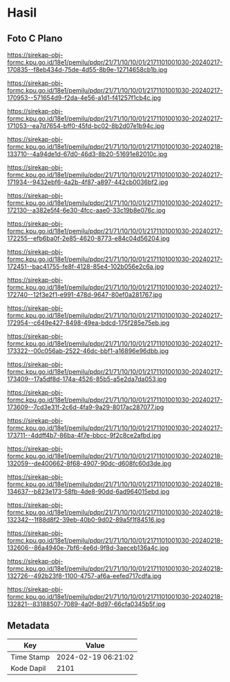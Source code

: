 # Hasil

## Foto C Plano

https://sirekap-obj-formc.kpu.go.id/18e1/pemilu/pdpr/21/71/10/10/01/2171101001030-20240217-170835--f8eb434d-75de-4d55-8b9e-12714658cb1b.jpg

https://sirekap-obj-formc.kpu.go.id/18e1/pemilu/pdpr/21/71/10/10/01/2171101001030-20240217-170953--571654d9-f2da-4e56-a1d1-f41257f1cb4c.jpg

https://sirekap-obj-formc.kpu.go.id/18e1/pemilu/pdpr/21/71/10/10/01/2171101001030-20240217-171053--ea7d7654-bff0-45fd-bc02-8b2d07e1b94c.jpg

https://sirekap-obj-formc.kpu.go.id/18e1/pemilu/pdpr/21/71/10/10/01/2171101001030-20240218-133710--4a94de1d-67d0-46d3-8b20-51691e82010c.jpg

https://sirekap-obj-formc.kpu.go.id/18e1/pemilu/pdpr/21/71/10/10/01/2171101001030-20240217-171934--9432ebf6-4a2b-4f87-a897-442cb0036bf2.jpg

https://sirekap-obj-formc.kpu.go.id/18e1/pemilu/pdpr/21/71/10/10/01/2171101001030-20240217-172130--a382e5f4-6e30-4fcc-aae0-33c19b8e076c.jpg

https://sirekap-obj-formc.kpu.go.id/18e1/pemilu/pdpr/21/71/10/10/01/2171101001030-20240217-172255--efb6ba0f-2e85-4620-8773-e84c04d56204.jpg

https://sirekap-obj-formc.kpu.go.id/18e1/pemilu/pdpr/21/71/10/10/01/2171101001030-20240217-172451--bac41755-fe8f-4128-85e4-102b056e2c6a.jpg

https://sirekap-obj-formc.kpu.go.id/18e1/pemilu/pdpr/21/71/10/10/01/2171101001030-20240217-172740--12f3e2f1-e991-478d-9647-80ef0a281767.jpg

https://sirekap-obj-formc.kpu.go.id/18e1/pemilu/pdpr/21/71/10/10/01/2171101001030-20240217-172954--c649e427-8498-49ea-bdcd-175f285e75eb.jpg

https://sirekap-obj-formc.kpu.go.id/18e1/pemilu/pdpr/21/71/10/10/01/2171101001030-20240217-173322--00c056ab-2522-46dc-bbf1-a16896e96dbb.jpg

https://sirekap-obj-formc.kpu.go.id/18e1/pemilu/pdpr/21/71/10/10/01/2171101001030-20240217-173409--17a5df8d-174a-4526-85b5-a5e2da7da053.jpg

https://sirekap-obj-formc.kpu.go.id/18e1/pemilu/pdpr/21/71/10/10/01/2171101001030-20240217-173609--7cd3e31f-2c6d-4fa9-9a29-8017ac287077.jpg

https://sirekap-obj-formc.kpu.go.id/18e1/pemilu/pdpr/21/71/10/10/01/2171101001030-20240217-173711--4ddff4b7-86ba-4f7e-bbcc-9f2c8ce2afbd.jpg

https://sirekap-obj-formc.kpu.go.id/18e1/pemilu/pdpr/21/71/10/10/01/2171101001030-20240218-132059--de400662-8f68-4907-90dc-d608fc60d3de.jpg

https://sirekap-obj-formc.kpu.go.id/18e1/pemilu/pdpr/21/71/10/10/01/2171101001030-20240218-134637--b823e173-58fb-4de8-90dd-6ad964015ebd.jpg

https://sirekap-obj-formc.kpu.go.id/18e1/pemilu/pdpr/21/71/10/10/01/2171101001030-20240218-132342--1f88d8f2-39eb-40b0-9d02-89a5f1f84516.jpg

https://sirekap-obj-formc.kpu.go.id/18e1/pemilu/pdpr/21/71/10/10/01/2171101001030-20240218-132606--86a4940e-7bf6-4e6d-9f8d-3aeceb136a4c.jpg

https://sirekap-obj-formc.kpu.go.id/18e1/pemilu/pdpr/21/71/10/10/01/2171101001030-20240218-132726--492b23f8-1100-4757-af6a-eefed717cdfa.jpg

https://sirekap-obj-formc.kpu.go.id/18e1/pemilu/pdpr/21/71/10/10/01/2171101001030-20240218-132821--83188507-7089-4a0f-8d97-66cfa0345b5f.jpg


## Metadata

| Key        | Value               |
| ---------- | ------------------- |
| Time Stamp | 2024-02-19 06:21:02 |
| Kode Dapil | 2101                |



